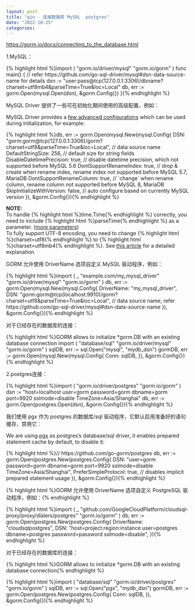 ```yaml
---
layout: post
title: "gin - 连接数据库 MySQL  postgres"
date: "2022-10-25"
categories: 
---
```

<p><a href="https://gorm.io/docs/connecting_to_the_database.html">https://gorm.io/docs/connecting_to_the_database.html</a></p>
<p>1.MySQL：</p>
{% highlight html %}<span class="line"><span class="keyword">import</span> (</span>
<span class="line">  <span class="string">&quot;gorm.io/driver/mysql&quot;</span></span>
<span class="line">  <span class="string">&quot;gorm.io/gorm&quot;</span></span>
<span class="line">)</span>
<span class="line"><span class="function"><span class="keyword">func</span> <span class="title">main</span><span class="params">()</span></span> {</span>
<span class="line">  <span class="comment">// refer https://github.com/go-sql-driver/mysql#dsn-data-source-name for details</span></span>
<span class="line">  dsn := <span class="string">&quot;user:pass@tcp(127.0.0.1:3306)/dbname?charset=utf8mb4&amp;parseTime=True&amp;loc=Local&quot;</span></span>
<span class="line">  db, err := gorm.Open(mysql.Open(dsn), &amp;gorm.Config{})</span>
<span class="line">}</span>{% endhighlight %}
<p>MySQL Driver 提供了一些可在初始化期间使用的高级配置，例如：</p>
<p>MySQL Driver provides a <a href="https://github.com/go-gorm/mysql" rel="noopener" target="_blank">few advanced configurations</a> which can be used during initialization, for example:</p>
{% highlight html %}<span class="line">db, err := gorm.Open(mysql.New(mysql.Config{</span>
<span class="line">  DSN: <span class="string">&quot;gorm:gorm@tcp(127.0.0.1:3306)/gorm?charset=utf8&amp;parseTime=True&amp;loc=Local&quot;</span>, <span class="comment">// data source name</span></span>
<span class="line">  DefaultStringSize: <span class="number">256</span>, <span class="comment">// default size for string fields</span></span>
<span class="line">  DisableDatetimePrecision: <span class="literal">true</span>, <span class="comment">// disable datetime precision, which not supported before MySQL 5.6</span></span>
<span class="line">  DontSupportRenameIndex: <span class="literal">true</span>, <span class="comment">// drop &amp; create when rename index, rename index not supported before MySQL 5.7, MariaDB</span></span>
<span class="line">  DontSupportRenameColumn: <span class="literal">true</span>, <span class="comment">// `change` when rename column, rename column not supported before MySQL 8, MariaDB</span></span>
<span class="line">  SkipInitializeWithVersion: <span class="literal">false</span>, <span class="comment">// auto configure based on currently MySQL version</span></span>
<span class="line">}), &amp;gorm.Config{})</span>{% endhighlight %}
<p><strong>NOTE:</strong><br />
To handle {% highlight html %}time.Time{% endhighlight %} correctly, you need to include {% highlight html %}parseTime{% endhighlight %} as a parameter. (<a href="https://github.com/go-sql-driver/mysql#parameters" rel="noopener" target="_blank">more parameters</a>)<br />
To fully support UTF-8 encoding, you need to change {% highlight html %}charset=utf8{% endhighlight %} to {% highlight html %}charset=utf8mb4{% endhighlight %}. See <a href="https://mathiasbynens.be/notes/mysql-utf8mb4" rel="noopener" target="_blank">this article</a> for a detailed explanation</p>
<p>GORM 允许使用 DriverName 选项自定义 MySQL 驱动程序，例如：</p>
{% highlight html %}<span class="line"><span class="keyword">import</span> (</span>
<span class="line">  _ <span class="string">&quot;example.com/my_mysql_driver&quot;</span></span>
<span class="line">  <span class="string">&quot;gorm.io/driver/mysql&quot;</span></span>
<span class="line">  <span class="string">&quot;gorm.io/gorm&quot;</span></span>
<span class="line">)</span>
<span class="line">db, err := gorm.Open(mysql.New(mysql.Config{</span>
<span class="line">  DriverName: <span class="string">&quot;my_mysql_driver&quot;</span>,</span>
<span class="line">  DSN: <span class="string">&quot;gorm:gorm@tcp(localhost:9910)/gorm?charset=utf8&amp;parseTime=True&amp;loc=Local&quot;</span>, <span class="comment">// data source name, refer https://github.com/go-sql-driver/mysql#dsn-data-source-name</span></span>
<span class="line">}), &amp;gorm.Config{})</span>{% endhighlight %}
<p><span class="line">对于已经存在的数据库的连接：</span></p>
{% highlight html %}GORM allows to initialize *gorm.DB with an existing database connection
<span class="line"><span class="keyword">import</span> (</span>
<span class="line">  <span class="string">&quot;database/sql&quot;</span></span>
<span class="line">  <span class="string">&quot;gorm.io/driver/mysql&quot;</span></span>
<span class="line">  <span class="string">&quot;gorm.io/gorm&quot;</span></span>
<span class="line">)</span>
<span class="line">sqlDB, err := sql.Open(<span class="string">&quot;mysql&quot;</span>, <span class="string">&quot;mydb_dsn&quot;</span>)</span>
<span class="line">gormDB, err := gorm.Open(mysql.New(mysql.Config{</span>
<span class="line">  Conn: sqlDB,</span>
<span class="line">}), &amp;gorm.Config{})</span>{% endhighlight %}
<p><span class="line">2.postgres连接：</span></p>
{% highlight html %}<span class="line"><span class="keyword">import</span> (</span>
<span class="line">  <span class="string">&quot;gorm.io/driver/postgres&quot;</span></span>
<span class="line">  <span class="string">&quot;gorm.io/gorm&quot;</span></span>
<span class="line">)</span>
<span class="line">dsn := <span class="string">&quot;host=localhost user=gorm password=gorm dbname=gorm port=9920 sslmode=disable TimeZone=Asia/Shanghai&quot;</span></span>
<span class="line">db, err := gorm.Open(postgres.Open(dsn), &amp;gorm.Config{})</span>{% endhighlight %}
<p>我们使用 pgx 作为 postgres 的数据库/sql 驱动程序，它默认启用准备好的语句缓存，禁用它：</p>
<p>We are using <a href="https://github.com/jackc/pgx" rel="noopener" target="_blank">pgx</a> as postgres&rsquo;s database/sql driver, it enables prepared statement cache by default, to disable it:</p>
{% highlight html %}<span class="line"><span class="comment">// https://github.com/go-gorm/postgres</span></span>
<span class="line">db, err := gorm.Open(postgres.New(postgres.Config{</span>
<span class="line">  DSN: <span class="string">&quot;user=gorm password=gorm dbname=gorm port=9920 sslmode=disable TimeZone=Asia/Shanghai&quot;</span>,</span>
<span class="line">  PreferSimpleProtocol: <span class="literal">true</span>, <span class="comment">// disables implicit prepared statement usage</span></span>
<span class="line">}), &amp;gorm.Config{})</span>{% endhighlight %}
<p>{% highlight html %}GORM 允许使用 DriverName 选项自定义 PostgreSQL 驱动程序，例如：{% endhighlight %}</p>
{% highlight html %}<span class="line"><span class="keyword">import</span> (</span>
<span class="line">  _ <span class="string">&quot;github.com/GoogleCloudPlatform/cloudsql-proxy/proxy/dialers/postgres&quot;</span></span>
<span class="line">  <span class="string">&quot;gorm.io/gorm&quot;</span></span>
<span class="line">)</span>
<span class="line">db, err := gorm.Open(postgres.New(postgres.Config{</span>
<span class="line">  DriverName: <span class="string">&quot;cloudsqlpostgres&quot;</span>,</span>
<span class="line">  DSN: <span class="string">&quot;host=project:region:instance user=postgres dbname=postgres password=password sslmode=disable&quot;</span>,</span>
<span class="line">})</span>{% endhighlight %}
<p><span class="line">对于已经存在的数据库的连接：</span></p>
<p>{% highlight html %}GORM allows to initialize *gorm.DB with an existing database connection{% endhighlight %}</p>
{% highlight html %}<span class="line"><span class="keyword">import</span> (</span>
<span class="line">  <span class="string">&quot;database/sql&quot;</span></span>
<span class="line">  <span class="string">&quot;gorm.io/driver/postgres&quot;</span></span>
<span class="line">  <span class="string">&quot;gorm.io/gorm&quot;</span></span>
<span class="line">)</span>
<span class="line">sqlDB, err := sql.Open(<span class="string">&quot;pgx&quot;</span>, <span class="string">&quot;mydb_dsn&quot;</span>)</span>
<span class="line">gormDB, err := gorm.Open(postgres.New(postgres.Config{</span>
<span class="line">  Conn: sqlDB,</span>
<span class="line">}), &amp;gorm.Config{})</span>{% endhighlight %}
<p>&nbsp;</p>
<p>&nbsp;</p>
